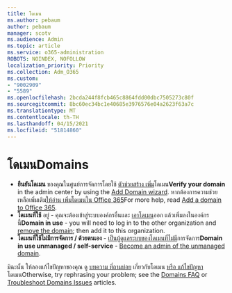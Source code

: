 ```yaml
---
title: โดเมน
ms.author: pebaum
author: pebaum
manager: scotv
ms.audience: Admin
ms.topic: article
ms.service: o365-administration
ROBOTS: NOINDEX, NOFOLLOW
localization_priority: Priority
ms.collection: Adm_O365
ms.custom:
- "9002909"
- "5589"
ms.openlocfilehash: 2bcda244f8fcb465c8864fdd00dbc7505273c80f
ms.sourcegitcommit: 8bc60ec34bc1e40685e3976576e04a2623f63a7c
ms.translationtype: MT
ms.contentlocale: th-TH
ms.lasthandoff: 04/15/2021
ms.locfileid: "51814860"
---
```

# <a name="domains"></a><span data-ttu-id="2dbc7-102">โดเมน</span><span class="sxs-lookup"><span data-stu-id="2dbc7-102">Domains</span></span>

- <span data-ttu-id="2dbc7-103">**ยืนยันโดเมน** ของคุณในศูนย์การจัดการโดยใช้ [ตัวช่วยสร้าง เพิ่ม](https://admin.microsoft.com/Adminportal#/Domains/Wizard)โดเมน</span><span class="sxs-lookup"><span data-stu-id="2dbc7-103">**Verify your domain** in the admin center by using the [Add Domain wizard](https://admin.microsoft.com/Adminportal#/Domains/Wizard).</span></span> <span data-ttu-id="2dbc7-104">หากต้องการความช่วยเหลือเพิ่มเติม[ให้อ่าน เพิ่มโดเมนใน Office 365](https://docs.microsoft.com/microsoft-365/admin/setup/add-domain?view=o365-worldwide)</span><span class="sxs-lookup"><span data-stu-id="2dbc7-104">For more help, read [Add a domain to Office 365](https://docs.microsoft.com/microsoft-365/admin/setup/add-domain?view=o365-worldwide).</span></span>
- <span data-ttu-id="2dbc7-105">**โดเมนที่ใช้** อยู่ - คุณจะต้องเข้าสู่ระบบองค์กรอื่นและ [เอาโดเมน](https://docs.microsoft.com/microsoft-365/admin/get-help-with-domains/remove-a-domain?view=o365-worldwide)ออก แล้วเพิ่มลงในองค์กรนี้</span><span class="sxs-lookup"><span data-stu-id="2dbc7-105">**Domain in use** - you will need to log in to the other organization and [remove the domain](https://docs.microsoft.com/microsoft-365/admin/get-help-with-domains/remove-a-domain?view=o365-worldwide); then add it to this organization.</span></span>
- <span data-ttu-id="2dbc7-106">**โดเมนที่ใช้ไม่มีการจัดการ / ด้วยตนเอง**  -  [เป็นผู้ดูแลระบบของโดเมนที่ไม่มี](https://docs.microsoft.com/azure/active-directory/users-groups-roles/domains-admin-takeover)การจัดการ</span><span class="sxs-lookup"><span data-stu-id="2dbc7-106">**Domain in use unmanaged / self-service** - [Become an admin of the unmanaged domain](https://docs.microsoft.com/azure/active-directory/users-groups-roles/domains-admin-takeover).</span></span>

<span data-ttu-id="2dbc7-107">มิฉะนั้น ให้ลองแก้ไขปัญหาของคุณ ดู [บทความ ที่ถามบ่อย](https://docs.microsoft.com/microsoft-365/admin/setup/domains-faq?view=o365-worldwide) เกี่ยวกับโดเมน [หรือ แก้ไขปัญหา](https://docs.microsoft.com/microsoft-365/admin/get-help-with-domains/find-and-fix-issues?view=o365-worldwide) โดเมน</span><span class="sxs-lookup"><span data-stu-id="2dbc7-107">Otherwise, try rephrasing your problem; see the [Domains FAQ](https://docs.microsoft.com/microsoft-365/admin/setup/domains-faq?view=o365-worldwide) or [Troubleshoot Domains Issues](https://docs.microsoft.com/microsoft-365/admin/get-help-with-domains/find-and-fix-issues?view=o365-worldwide) articles.</span></span>
